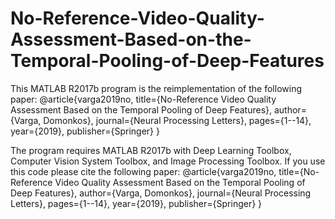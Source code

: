# No-Reference-Video-Quality-Assessment-Based-on-the-Temporal-Pooling-of-Deep-Features

This MATLAB R2017b program is the reimplementation of the following paper:
@article{varga2019no,
  title={No-Reference Video Quality Assessment Based on the Temporal Pooling of Deep Features},
  author={Varga, Domonkos},
  journal={Neural Processing Letters},
  pages={1--14},
  year={2019},
  publisher={Springer}
}

The program requires MATLAB R2017b with Deep Learning Toolbox, Computer Vision System Toolbox, and Image Processing Toolbox. If you use this code please cite the following paper:
@article{varga2019no,
  title={No-Reference Video Quality Assessment Based on the Temporal Pooling of Deep Features},
  author={Varga, Domonkos},
  journal={Neural Processing Letters},
  pages={1--14},
  year={2019},
  publisher={Springer}
}
